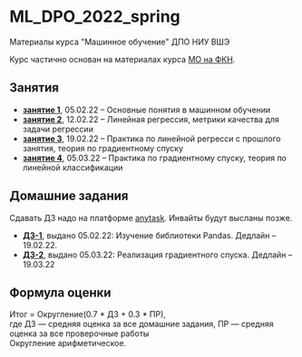 # ML_DPO_2022_spring
 Материалы курса "Машинное обучение" ДПО НИУ ВШЭ
 
 Курс частично основан на материалах курса [МО на ФКН](https://github.com/esokolov/ml-course-hse).
 
## Занятия

* [__занятие 1__](https://github.com/AnastasiyaMax/ML_DPO_2022_spring/tree/main/week1), 05.02.22 – Основные понятия в машинном обучении
* [__занятие 2__](https://github.com/AnastasiyaMax/ML_DPO_2022_spring/tree/main/week2_linreg), 12.02.22 – Линейная регрессия, метрики качества для задачи регрессии
* [__занятие 3__](https://github.com/AnastasiyaMax/ML_DPO_2022_spring/tree/main/week3_grad_descent_theory), 19.02.22 – Практика по линейной регресси с прошлого занятия, теория по градиентному спуску
* [__занятие 4__](https://github.com/AnastasiyaMax/ML_DPO_2022_spring/tree/main/week4_grad_descent_practice-lin_class), 05.03.22 – Практика по градиентному спуску, теория по линейной классификации

## Домашние задания

Сдавать ДЗ надо на платформе [anytask](http://anytask.org/). Инвайты будут высланы позже.

* [__ДЗ-1__](https://github.com/AnastasiyaMax/ML_DPO_2022_spring/tree/main/hw/hw1_pandas), выдано 05.02.22: Изучение библиотеки Pandas. Дедлайн – 19.02.22.
* [__ДЗ-2__](https://github.com/AnastasiyaMax/ML_DPO_2022_spring/blob/main/hw/hw2_linreg_grad/HW-02.ipynb), выдано 05.03.22: Реализация градиентного спуска. Дедлайн – 19.03.22
 
## Формула оценки

Итог = Округление(0.7 * ДЗ + 0.3 * ПР), \
где ДЗ — средняя оценка за все домашние задания, ПР — средняя оценка за все проверочные работы \
Округление арифметическое.
